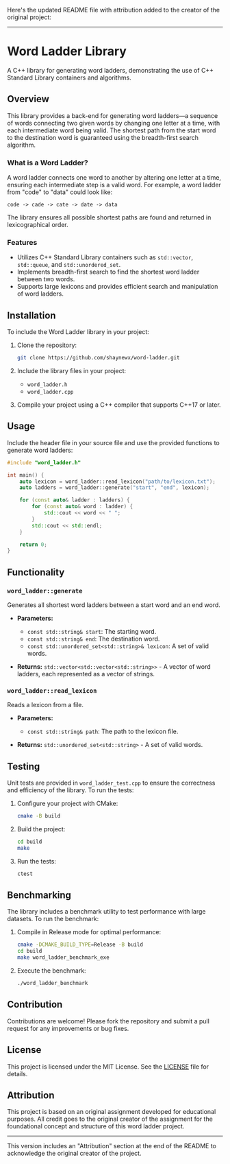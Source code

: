 Here's the updated README file with attribution added to the creator of the original project:

---

# Word Ladder Library

A C++ library for generating word ladders, demonstrating the use of C++ Standard Library containers and algorithms.

## Overview

This library provides a back-end for generating word ladders—a sequence of words connecting two given words by changing one letter at a time, with each intermediate word being valid. The shortest path from the start word to the destination word is guaranteed using the breadth-first search algorithm.

### What is a Word Ladder?

A word ladder connects one word to another by altering one letter at a time, ensuring each intermediate step is a valid word. For example, a word ladder from "code" to "data" could look like:

```
code -> cade -> cate -> date -> data
```

The library ensures all possible shortest paths are found and returned in lexicographical order.

### Features

- Utilizes C++ Standard Library containers such as `std::vector`, `std::queue`, and `std::unordered_set`.
- Implements breadth-first search to find the shortest word ladder between two words.
- Supports large lexicons and provides efficient search and manipulation of word ladders.

## Installation

To include the Word Ladder library in your project:

1. Clone the repository:
    ```sh
    git clone https://github.com/shaynewx/word-ladder.git
    ```
2. Include the library files in your project:
    - `word_ladder.h`
    - `word_ladder.cpp`

3. Compile your project using a C++ compiler that supports C++17 or later.

## Usage

Include the header file in your source file and use the provided functions to generate word ladders:

```cpp
#include "word_ladder.h"

int main() {
    auto lexicon = word_ladder::read_lexicon("path/to/lexicon.txt");
    auto ladders = word_ladder::generate("start", "end", lexicon);

    for (const auto& ladder : ladders) {
        for (const auto& word : ladder) {
            std::cout << word << " ";
        }
        std::cout << std::endl;
    }

    return 0;
}
```

## Functionality

### `word_ladder::generate`

Generates all shortest word ladders between a start word and an end word.

- **Parameters:**
    - `const std::string& start`: The starting word.
    - `const std::string& end`: The destination word.
    - `const std::unordered_set<std::string>& lexicon`: A set of valid words.

- **Returns:** `std::vector<std::vector<std::string>>` - A vector of word ladders, each represented as a vector of strings.

### `word_ladder::read_lexicon`

Reads a lexicon from a file.

- **Parameters:**
    - `const std::string& path`: The path to the lexicon file.

- **Returns:** `std::unordered_set<std::string>` - A set of valid words.

## Testing

Unit tests are provided in `word_ladder_test.cpp` to ensure the correctness and efficiency of the library. To run the tests:

1. Configure your project with CMake:
    ```sh
    cmake -B build
    ```
2. Build the project:
    ```sh
    cd build
    make
    ```
3. Run the tests:
    ```sh
    ctest
    ```

## Benchmarking

The library includes a benchmark utility to test performance with large datasets. To run the benchmark:

1. Compile in Release mode for optimal performance:
    ```sh
    cmake -DCMAKE_BUILD_TYPE=Release -B build
    cd build
    make word_ladder_benchmark_exe
    ```
2. Execute the benchmark:
    ```sh
    ./word_ladder_benchmark
    ```

## Contribution

Contributions are welcome! Please fork the repository and submit a pull request for any improvements or bug fixes.

## License

This project is licensed under the MIT License. See the [LICENSE](LICENSE) file for details.

## Attribution

This project is based on an original assignment developed for educational purposes. All credit goes to the original creator of the assignment for the foundational concept and structure of this word ladder project.

---

This version includes an "Attribution" section at the end of the README to acknowledge the original creator of the project.